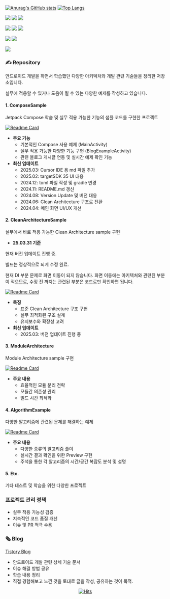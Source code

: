 <div align="start">
  
[![Anurag's GitHub stats](https://github-readme-stats.vercel.app/api?username=HeeGyeong&show_icons=true&theme=dark)](https://github.com/HeeGyeong) [![Top Langs](https://github-readme-stats.vercel.app/api/top-langs/?username=HeeGyeong&layout=compact&theme=dark)](https://github.com/HeeGyeong)
  
<img src="https://img.shields.io/badge/Android-000000?style=plastic&logo=Android&logoColor=34A853"/> <img src="https://img.shields.io/badge/Kotlin-000000?style=plastic&logo=Kotlin&logoColor=7F52FF"/> <img src="https://img.shields.io/badge/Jetpack Compose-000000?style=plastic&logo=Jetpack Compose&logoColor=4285F4"/>

<img src="https://img.shields.io/badge/Sourcetree-000000?style=plastic&logo=Sourcetree&logoColor=0052CC"/> <img src="https://img.shields.io/badge/Github-000000?style=plastic&logo=Github&logoColor=ffffff"/> <img src="https://img.shields.io/badge/Git-000000?style=plastic&logo=Git&logoColor=F05032"/>

<img src="https://img.shields.io/badge/Bitrise-000000?style=plastic&logo=Bitrise&logoColor=683D87"/> <img src="https://img.shields.io/badge/Github Actions-000000?style=plastic&logo=Githubactions&logoColor=2088FF"/>

<img src="https://img.shields.io/badge/Cursor IDE-000000?style=plastic"/>

</div>


### ✍️ Repository
안드로이드 개발을 하면서 학습했던 다양한 아키텍처와 개발 관련 기술들을 정리한 저장소입니다.

실무에 적용할 수 있거나 도움이 될 수 있는 다양한 예제를 작성하고 있습니다.

#### 1. ComposeSample
Jetpack Compose 학습 및 실무 적용 가능한 기능의 샘플 코드를 구현한 프로젝트

[![Readme Card](https://github-readme-stats.vercel.app/api/pin/?username=HeeGyeong&repo=ComposeSample&theme=dark)](https://github.com/HeeGyeong/ComposeSample)

- **주요 기능**
  - 기본적인 Compose 사용 예제 (MainActivity)
  - 실무 적용 가능한 다양한 기능 구현 (BlogExampleActivity)
  - 관련 블로그 게시글 연동 및 실시간 예제 확인 기능
- **최신 업데이트**   
  - 2025.03: Cursor IDE 용 md 파일 추가
  - 2025.02: targetSDK 35 UI 대응
  - 2024.12: toml 파일 작성 및 gradle 변경
  - 2024.11: README.md 갱신
  - 2024.08: Version Update 및 버전 대응
  - 2024.06: Clean Architecture 구조로 전환
  - 2024.04: 메인 화면 UI/UX 개선

#### 2. CleanArchitectureSample
실무에서 바로 적용 가능한 Clean Architecture sample 구현

- **25.03.31 기준**

현재 버전 업데이트 진행 중.

빌드는 정상적으로 되게 수정 완료.

현재 DI 부분 문제로 화면 이동이 되지 않습니다. 화면 이동에는 아키텍처와 관련된 부분이 적으므로, 수정 전 까지는 관련된 부분은 코드로만 확인하면 됩니다.

[![Readme Card](https://github-readme-stats.vercel.app/api/pin/?username=HeeGyeong&repo=CleanArchitectureSample&theme=dark)](https://github.com/HeeGyeong/CleanArchitectureSample)

- **특징**
  - 표준 Clean Architecture 구조 구현
  - 실무 최적화된 구조 설계
  - 유지보수와 확장성 고려
- **최신 업데이트**   
  - 2025.03: 버전 업데이트 진행 중

#### 3. ModuleArchitecture
Module Architecture sample 구현

[![Readme Card](https://github-readme-stats.vercel.app/api/pin/?username=HeeGyeong&repo=ModuleArchitecture&theme=dark)](https://github.com/HeeGyeong/ModuleArchitecture)

- **주요 내용**
  - 효율적인 모듈 분리 전략
  - 모듈간 의존성 관리
  - 빌드 시간 최적화
 
#### 4. AlgorithmExample
다양한 알고리즘에 관련된 문제를 해결하는 예제

[![Readme Card](https://github-readme-stats.vercel.app/api/pin/?username=HeeGyeong&repo=AlgorithmExample&theme=dark)](https://github.com/HeeGyeong/AlgorithmExample)

- **주요 내용**
  - 다양한 종류의 알고리즘 풀이
  - 실시간 결과 확인을 위한 Preview 구현
  - 주석을 통한 각 알고리즘의 시간/공간 복잡도 분석 및 설명

#### 5. Etc.
기타 테스트 및 학습을 위한 다양한 프로젝트


### 프로젝트 관리 정책
- 실무 적용 가능성 검증
- 지속적인 코드 품질 개선
- 이슈 및 PR 적극 수용

### 🗞️ Blog
[Tistory Blog](https://heegs.tistory.com/)

  - 안드로이드 개발 관련 상세 기술 문서
  - 이슈 해결 방법 공유
  - 학습 내용 정리
  - 직접 경험해보고 느낀 것을 토대로 글을 작성, 공유하는 것이 목적.


<div align="center">

[![Hits](https://hits.seeyoufarm.com/api/count/incr/badge.svg?url=https%3A%2F%2Fgithub.com%2FHeeGyeong%2Fhit-counter&count_bg=%2379C83D&title_bg=%23555555&icon=&icon_color=%23E7E7E7&title=visitor&edge_flat=false)](https://hits.seeyoufarm.com)

</div>
